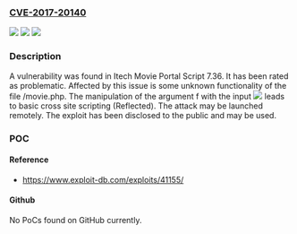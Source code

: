 ### [CVE-2017-20140](https://cve.mitre.org/cgi-bin/cvename.cgi?name=CVE-2017-20140)
![](https://img.shields.io/static/v1?label=Product&message=Movie%20Portal%20Script&color=blue)
![](https://img.shields.io/static/v1?label=Version&message=n%2Fa&color=blue)
![](https://img.shields.io/static/v1?label=Vulnerability&message=CWE-80%20Basic%20Cross%20Site%20Scripting&color=brighgreen)

### Description

A vulnerability was found in Itech Movie Portal Script 7.36. It has been rated as problematic. Affected by this issue is some unknown functionality of the file /movie.php. The manipulation of the argument f with the input <img src=i onerror=prompt(1)> leads to basic cross site scripting (Reflected). The attack may be launched remotely. The exploit has been disclosed to the public and may be used.

### POC

#### Reference
- https://www.exploit-db.com/exploits/41155/

#### Github
No PoCs found on GitHub currently.

